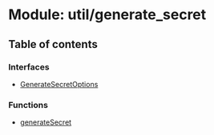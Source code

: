 # Module: util/generate\_secret

## Table of contents

### Interfaces

- [GenerateSecretOptions](../interfaces/util_generate_secret.GenerateSecretOptions.md)

### Functions

- [generateSecret](../functions/util_generate_secret.generateSecret.md)
